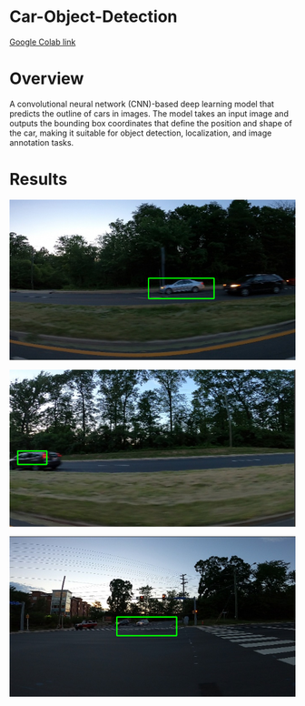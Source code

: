 # Car-Object-Detection

[Google Colab link](https://colab.research.google.com/drive/1EB2wcz4Y8yADF_ZFhV4Kkcx1VHEcFPmw?usp=sharing)

# Overview

A convolutional neural network (CNN)-based deep learning model that predicts the outline of cars in images. The model takes an input image and outputs the bounding box coordinates that define the position and shape of the car, making it suitable for object detection, localization, and image annotation tasks.

# Results

![Image 1](https://github.com/ryanalumkal/Car-Object-Detection/blob/main/Screenshot%202025-07-20%20210415.png)

![Image 2](https://github.com/ryanalumkal/Car-Object-Detection/blob/main/Screenshot%202025-07-22%20132850.png)

![Image 3](https://github.com/ryanalumkal/Car-Object-Detection/blob/main/Screenshot%202025-07-22%20132901.png)
